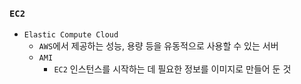 ### `EC2`

- `Elastic Compute Cloud`
    + `AWS`에서 제공하는 성능, 용량 등을 유동적으로 사용할 수 있는 서버
    + `AMI`
        * `EC2` 인스턴스를 시작하는 데 필요한 정보를 이미지로 만들어 둔 것
    